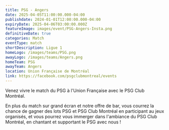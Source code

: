 ```yaml
---
title: PSG - Angers
date: 2025-04-05T11:00:00.000-04:00
publishdate: 2024-01-01T12:00:00.000-04:00
expiryDate: 2025-04-06T03:00:00.000Z
featureImage: images/event/PSG-Angers-Insta.png
definitiveDate: true
categories: Match
eventType: match
shortDescription: Ligue 1
homeLogo: /images/teams/PSG.png
awayLogo: /images/teams/Angers.png
homeTeam: PSG
awayTeam: Angers
location: Union Française de Montréal
link: https://facebook.com/psgclubmontreal/events
---
```


Venez vivre le match du PSG à l'Union Française avec le PSG Club Montréal.

En plus du match sur grand écran et notre offre de bar, vous courrez la chance de gagner des lots PSG et PSG Club Montréal en participant au jeux organisés, et vous pourrez vous immerger dans l'ambiance du PSG Club Montréal, en chantant et supportant le PSG avec nous !
